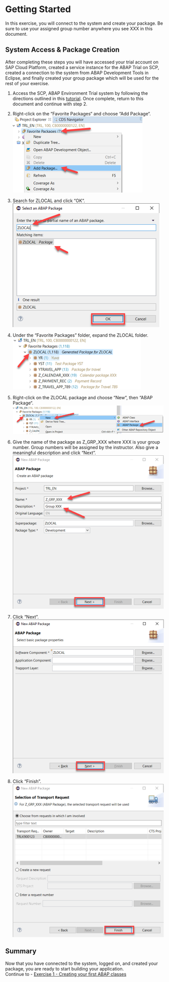 # Getting Started

In this exercise, you will connect to the system and create your package. Be sure to use your assigned group number anywhere you see XXX in this document. 

## System Access & Package Creation

After completing these steps you will have accessed your trial account on SAP Cloud Platform, created a service instance for the ABAP Trial on SCP, created a connection to the system from ABAP Development Tools in Eclipse, and finally created your group package which will be used for the rest of your exercise.

1.  Access the SCP, ABAP Environment Trial system by following the directions outlined in this [tutorial](https://developers.sap.com/tutorials/abap-environment-trial-onboarding.html). Once complete, return to this document and continue with step 2.  

2.	Right-click on the “Favorite Packages“ and choose “Add Package“.
<br>![](/exercises/ex0/images/00_00_0020.png)

3.	Search for ZLOCAL and click “OK“.
<br>![](/exercises/ex0/images/00_00_0030.png)

4.	Under the “Favorite Packages” folder, expand the ZLOCAL folder.
<br>![](/exercises/ex0/images/00_00_0040.png)

5.	Right-click on the ZLOCAL package and choose “New“, then “ABAP Package“. 
<br>![](/exercises/ex0/images/00_00_0050.png)

6.	Give the name of the package as Z_GRP_XXX where XXX is your group number. Group numbers will be assigned by the instructor. Also give a meaningful description and click “Next“.
<br>![](/exercises/ex0/images/00_00_0060.png)

7.	Click “Next”.
<br>![](/exercises/ex0/images/00_00_0070.png)

8.	Click “Finish”.
<br>![](/exercises/ex0/images/00_00_0080.png)


## Summary

Now that you have connected to the system, logged on, and created your package, you are ready to start building your application.  
Continue to - [Exercise 1 - Creating your first ABAP classes](../ex1/README.md)
